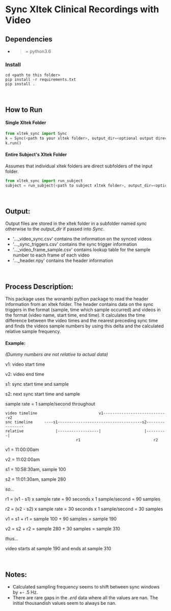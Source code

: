 # Sync Xltek Clinical Recordings with Video

## Dependencies
* >= python3.6

### Install
```
cd <path to this folder>
pip install -r requirements.txt
pip install .
```

<br />

## How to Run
#### Single Xltek Folder
```python
from xltek_sync import Sync
k = Sync(<path to your xltek folder>, output_dir=<optional output directory>)
k.run()
```
#### Entire Subject's Xltek Folder
Assumes that individual xltek folders are direct subfolders of the input folder.
```python
from xltek_sync import run_subject
subject = run_subject(<path to subject xltek folder>, output_dir=<optional output directory>)
```

<br />

## Output:
Output files are stored in the xltek folder in a subfolder named *sync* otherwise to the *output_dir* if passed into *Sync*.
* '..._video_sync.csv' contains the information on the synced videos
* '..._sync_triggers.csv' contains the sync trigger information
* '..._video_frame_sample.csv' contains lookup table for the sample number to each frame of each video
* '..._header.npy' contains the header information

<br />

## Process Description:
This package uses the wonambi python package to read the header information from an xltek folder. The header contains
data on the sync triggers in the format (sample, time which sample occurred) and videos in the format (video name,
start time, end time). It calculates the time difference between the video times and the nearest preceding sync
time and finds the videos sample numbers by using this delta and the calculated relative sample frequency.

#### Example:
*(Dummy numbers are not relative to actual data)*

v1: video start time

v2: video end time

s1: sync start time and sample

s2: next sync start time and sample

sample rate = 1 sample/second throughout

```
video timeline                           v1----------------------------v2
snc timeline     ----s1-------------------------------------s2----------------
relative              |------------------|                   |---------|
                               r1                                r2
```

v1 = 11:00:00am         

v2 = 11:02:00am

s1 = 10:58:30am, sample 100    

s2 = 11:01:30am, sample 280

*so...*

r1 = (v1 - s1) x sample rate = 90 seconds x 1 sample/second = 90 samples

r2 = (v2 - s2) x sample rate = 30 seconds x 1 sample/second = 30 samples

v1 = s1 + r1 = sample 100 + 90 samples = sample 190

v2 = s2 + r2 = sample 280 + 30 samples = sample 310

*thus...*

video starts at sample 190 and ends at sample 310

<br />

## Notes:
- Calculated sampling frequency seems to shift between sync windows by +- .5 Hz.
- There are rare gaps in the *.erd* data where all the values are nan. The initial thousandish values seem to always
be nan.
